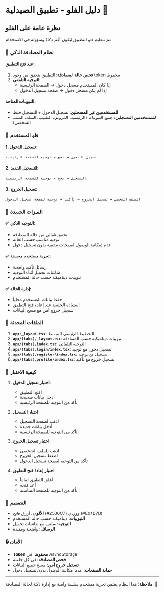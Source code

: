 # دليل الفلو - تطبيق الصيدلية 🏥

## نظرة عامة على الفلو

تم تنظيم فلو التطبيق ليكون أكثر ذكاءً وسهولة في الاستخدام:

### 🔐 نظام المصادقة الذكي

#### عند فتح التطبيق:
1. **فحص حالة المصادقة**: التطبيق يتحقق من وجود token محفوظ
2. **التوجيه التلقائي**:
   - إذا كان المستخدم مسجل دخول → الصفحة الرئيسية
   - إذا لم يكن مسجل دخول → صفحة تسجيل الدخول

#### التبويبات المتاحة:
- **للمستخدمين غير المسجلين**: تسجيل الدخول + التسجيل فقط
- **للمستخدمين المسجلين**: جميع التبويبات (الرئيسية، العروض، الطبيب، السلة، الملف الشخصي)

### 📱 فلو المستخدم

#### 1. تسجيل الدخول:
```
تسجيل الدخول → نجح → توجيه للصفحة الرئيسية
```

#### 2. التسجيل الجديد:
```
التسجيل → نجح → توجيه للصفحة الرئيسية
```

#### 3. تسجيل الخروج:
```
الملف الشخصي → تسجيل الخروج → تأكيد → توجيه لصفحة تسجيل الدخول
```

### 🎯 الميزات الجديدة

#### ✅ التوجيه الذكي:
- تحقق تلقائي من حالة المصادقة
- توجيه مناسب حسب الحالة
- عدم إمكانية الوصول لصفحات محمية بدون تسجيل دخول

#### ✅ تجربة مستخدم محسنة:
- رسائل تأكيد واضحة
- شاشات تحميل أثناء التوجيه
- تبويبات ديناميكية حسب حالة المستخدم

#### ✅ إدارة الحالة:
- حفظ بيانات المستخدم محلياً
- استعادة الجلسة عند إعادة فتح التطبيق
- تسجيل خروج آمن مع مسح البيانات

### 🔧 الملفات المحدثة

1. **`app/_layout.tsx`**: التخطيط الرئيسي المبسط
2. **`app/(tabs)/_layout.tsx`**: تبويبات ديناميكية حسب المصادقة
3. **`app/(tabs)/index.tsx`**: التوجيه التلقائي
4. **`app/(tabs)/login/index.tsx`**: تسجيل دخول مع توجيه
5. **`app/(tabs)/register/index.tsx`**: تسجيل مع توجيه
6. **`app/(tabs)/profile/index.tsx`**: تسجيل خروج مع تأكيد

### 🚀 كيفية الاختبار

1. **اختبار تسجيل الدخول**:
   - افتح التطبيق
   - أدخل بيانات صحيحة
   - تأكد من التوجيه للصفحة الرئيسية

2. **اختبار التسجيل**:
   - اذهب لصفحة التسجيل
   - أدخل بيانات جديدة
   - تأكد من التوجيه للصفحة الرئيسية

3. **اختبار تسجيل الخروج**:
   - اذهب للملف الشخصي
   - اضغط تسجيل الخروج
   - تأكد من التوجيه لصفحة تسجيل الدخول

4. **اختبار إعادة فتح التطبيق**:
   - أغلق التطبيق تماماً
   - أعد فتحه
   - تأكد من التوجيه للصفحة المناسبة

### 🎨 التصميم

- **الألوان**: أزرق فاتح (#23B6C7) ووردي (#E94B7B)
- **التبويبات**: ديناميكية حسب حالة المستخدم
- **التوجيه**: سلس مع شاشات تحميل
- **الرسائل**: واضحة ومفيدة

### 🔒 الأمان

- **Token محفوظ**: في AsyncStorage
- **فحص المصادقة**: في كل جلسة
- **تسجيل خروج آمن**: مسح جميع البيانات
- **حماية الصفحات**: عدم إمكانية الوصول بدون تسجيل دخول

---

**ملاحظة**: هذا النظام يضمن تجربة مستخدم سلسة وآمنة مع إدارة ذكية لحالة المصادقة. 🎉 